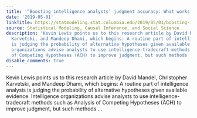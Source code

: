 ```yaml
---
title: '“Boosting intelligence analysts’ judgment accuracy: What works, what fails?”'
date: '2019-05-01'
linkTitle: https://statmodeling.stat.columbia.edu/2019/05/01/boosting-intelligence-analysts-judgment-accuracy-what-works-what-fails/
source: Statistical Modeling, Causal Inference, and Social Science
description: 'Kevin Lewis points us to this research article by David Mandel, Christopher
  Karvetski, and Mandeep Dhami, which begins: A routine part of intelligence analysis
  is judging the probability of alternative hypotheses given available evidence. Intelligence
  organizations advise analysts to use intelligence-tradecraft methods such as Analysis
  of Competing Hypotheses (ACH) to improve judgment, but such methods ...'
disable_comments: true
---
```

Kevin Lewis points us to this research article by David Mandel, Christopher Karvetski, and Mandeep Dhami, which begins: A routine part of intelligence analysis is judging the probability of alternative hypotheses given available evidence. Intelligence organizations advise analysts to use intelligence-tradecraft methods such as Analysis of Competing Hypotheses (ACH) to improve judgment, but such methods ...